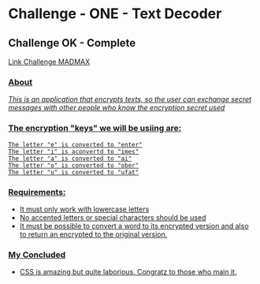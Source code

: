 # Challenge - ONE - Text Decoder

<h2>Challenge OK - Complete </h2>
<p><a href="https://workmadmax.github.io/Challenge-ONE-Sprint01/">Link Challenge MADMAX</p>

<h3>About</h3>
<p><i>This is an application that encrypts texts, so the user can exchange secret messages with other people who know the encryption secret used</i></p>

### The encryption "keys" we will be usiing are: <br>

`The letter "e" is converted to "enter"`<br>
`The letter "i" is aconvertd to "imes"`<br>
`The letter "a" is converted to "ai"`<br>
`The letter "o" is converted to "ober"`<br>
`The letter "u" is converted to "ufat"`<br>


### Requirements: <br>

- It must only work with lowercase letters
- No accented letters or special characters should be used
- It must be possible to convert a word to its encrypted version and also to return an encrypted to the original version.


### My Concluded

- CSS is amazing but quite laborious. Congratz to those who main it.
